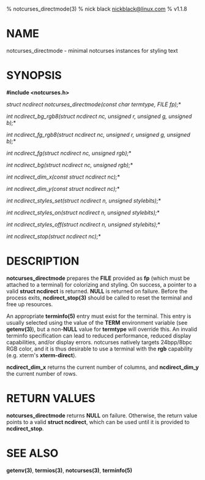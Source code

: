 % notcurses_directmode(3)
% nick black <nickblack@linux.com>
% v1.1.8

# NAME

notcurses_directmode - minimal notcurses instances for styling text

# SYNOPSIS

**#include <notcurses.h>**

**struct ncdirect* notcurses_directmode(const char *termtype, FILE* fp);**

**int ncdirect_bg_rgb8(struct ncdirect* nc, unsigned r, unsigned g, unsigned b);**

**int ncdirect_fg_rgb8(struct ncdirect* nc, unsigned r, unsigned g, unsigned b);**

**int ncdirect_fg(struct ncdirect* nc, unsigned rgb);**

**int ncdirect_bg(struct ncdirect* nc, unsigned rgb);**

**int ncdirect_dim_x(const struct ncdirect* nc);**

**int ncdirect_dim_y(const struct ncdirect* nc);**

**int ncdirect_styles_set(struct ncdirect* n, unsigned stylebits);**

**int ncdirect_styles_on(struct ncdirect* n, unsigned stylebits);**

**int ncdirect_styles_off(struct ncdirect* n, unsigned stylebits);**

**int ncdirect_stop(struct ncdirect* nc);**

# DESCRIPTION

**notcurses_directmode** prepares the **FILE** provided as **fp** (which must
be attached to a terminal) for colorizing and styling. On success, a pointer to
a valid **struct ncdirect** is returned. **NULL** is returned on failure.
Before the process exits, **ncdirect_stop(3)** should be called to reset the
terminal and free up resources.

An appropriate **terminfo(5)** entry must exist for the terminal. This entry is
usually selected using the value of the **TERM** environment variable (see
**getenv(3)**), but a non-**NULL** value for **termtype** will override this. An
invalid terminfo specification can lead to reduced performance, reduced
display capabilities, and/or display errors. notcurses natively targets
24bpp/8bpc RGB color, and it is thus desirable to use a terminal with the
**rgb** capability (e.g. xterm's **xterm-direct**).

**ncdirect_dim_x** returns the current number of columns, and **ncdirect_dim_y**
the current number of rows.


# RETURN VALUES

**notcurses_directmode** returns **NULL** on failure. Otherwise, the return
value points to a valid **struct ncdirect**, which can be used until it is
provided to **ncdirect_stop**.

# SEE ALSO

**getenv(3)**, **termios(3)**, **notcurses(3)**, **terminfo(5)**
